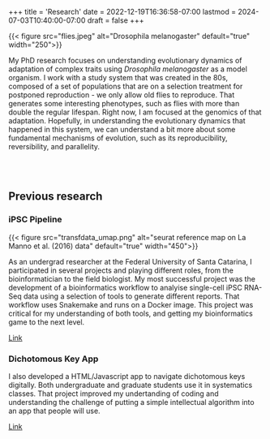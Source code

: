 +++
title = 'Research'
date = 2022-12-19T16:36:58-07:00
lastmod = 2024-07-03T10:40:00-07:00
draft = false
+++

{{< figure src="flies.jpeg" alt="Drosophila melanogaster" default="true" width="250">}}

My PhD research focuses on understanding evolutionary dynamics of adaptation of complex traits using *Drosophila melanogaster* as a model organism. I work with a study system that was created in the 80s, composed of a set of populations that are on a selection treatment for postponed reproduction - we only allow old flies to reproduce. That generates some interesting phenotypes, such as flies with more than double the regular lifespan. Right now, I am focused at the genomics of that adaptation. Hopefully, in understanding the evolutionary dynamics that happened in this system, we can understand a bit more about some fundamental mechanisms of evolution, such as its reproducibility, reversibility, and parallelity.

<br>
<br>

## Previous research

### iPSC Pipeline

{{< figure src="transfdata_umap.png" alt="seurat reference map on La Manno et al. (2016) data" default="true" width="450">}}

As an undergrad researcher at the Federal University of Santa Catarina, I participated in several projects and playing different roles, from the bioinformatician to the field biologist. My most successful project was the development of a bioinformatics workflow to analyise single-cell iPSC RNA-Seq data using a selection of tools to generate different reports. That workflow uses Snakemake and runs on a Docker image. This project was critical for my understanding of both tools, and getting my bioinformatics game to the next level.

[Link](https://github.com/gacrestani/iPSC-Pipeline)


### Dichotomous Key App
I also developed a HTML/Javascript app to navigate dichotomous keys digitally. Both undergraduate and graduate students use it in systematics classes. That project improved my undertanding of coding and understanding the challenge of putting a simple intellectual algorithm into an app that people will use.

[Link](https://github.com/gacrestani/chave_dicotomica)
